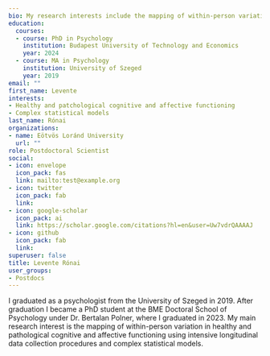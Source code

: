 ```yaml
---
bio: My research interests include the mapping of within-person variation in healthy and pathological cognitive and affective functioning
education:
  courses:
  - course: PhD in Psychology
    institution: Budapest University of Technology and Economics
    year: 2024
  - course: MA in Psychology
    institution: University of Szeged
    year: 2019
email: ""
first_name: Levente
interests:
- Healthy and patchological cognitive and affective functioning
- Complex statistical models
last_name: Rónai
organizations:
- name: Eötvös Loránd University
  url: ""
role: Postdoctoral Scientist
social:
- icon: envelope
  icon_pack: fas
  link: mailto:test@example.org
- icon: twitter
  icon_pack: fab
  link: 
- icon: google-scholar
  icon_pack: ai
  link: https://scholar.google.com/citations?hl=en&user=Uw7vdrQAAAAJ
- icon: github
  icon_pack: fab
  link: 
superuser: false
title: Levente Rónai
user_groups:
- Postdocs
---
```


I graduated as a psychologist from the University of Szeged in 2019. After graduation I became a PhD student at the BME Doctoral School of Psychology under Dr. Bertalan Polner, where I graduated in 2023. My main research interest is the mapping of within-person variation in healthy and pathological cognitive and affective functioning using intensive longitudinal data collection procedures and complex statistical models.
